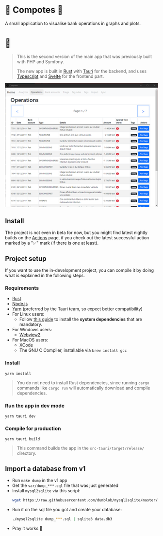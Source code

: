🍎 Compotes 🍏
=============

A small application to visualise bank operations in graphs and plots.

# 🧮

> This is the second version of the main app that was previously built with PHP and Symfony.
> 
> The new app is built in [Rust](https://www.rust-lang.org/) with [Tauri](https://tauri.studio/) for the backend, and uses [Typescript](https://www.typescriptlang.org/) and [Svelte](https://svelte.dev/) for the frontend part. 

![App screenshot](docs/capture1.png)

## Install

The project is not even in beta for now, but you might find latest nightly builds on the [Actions](https://github.com/Orbitale/Compotes/actions) page, if you check out the latest successful action marked by a "✅" mark (if there is one at least).

## Project setup

If you want to use the in-development project, you can compile it by doing what is explained in the following steps.

### Requirements

* [Rust](https://www.rust-lang.org/tools/install)
* [Node.js](https://nodejs.org/en/download/)
* [Yarn](https://yarnpkg.com/getting-started/install) (preferred by the Tauri team, so expect better compatibility)
* For Linux users:
  * Follow [this guide](https://tauri.studio/docs/get-started/setup-linux#1-system-dependencies) to install the **system dependencies** that are mandatory.
* For Windows users:
  * [Webview2](https://developer.microsoft.com/en-us/microsoft-edge/webview2/#download-section)
* For MacOS users:
  * XCode
  * The GNU C Compiler, installable via `brew install gcc`

### Install

```
yarn install
```

> You do not need to install Rust dependencies, since running `cargo` commands like `cargo run` will automatically download and compile dependencies.

### Run the app in dev mode

```
yarn tauri dev
```

### Compile for production

```
yarn tauri build
```

> This command builds the app in the `src-tauri/target/release/` directory.

## Import a database from v1

* Run `make dump` in the v1 app
* Get the `var/dump_***.sql` file that was just generated
* Install `mysql2sqlite` via this script:
   ```bash
   wget https://raw.githubusercontent.com/dumblob/mysql2sqlite/master/mysql2sqlite
   ```
* Run it on the sql file you got and create your database:
   ```bash
   ./mysql2sqlite dump_***.sql | sqlite3 data.db3
   ```
* Pray it works 🙏
